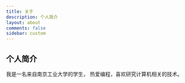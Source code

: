 ```yaml
---
title: 关于
description: 个人简介
layout: about
comments: false
sidebar: custom
---
```


## 个人简介

我是一名来自南京工业大学的学生， 热爱编程，喜欢研究计算机相关的技术。